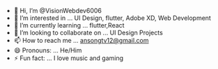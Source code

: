- 👋 Hi, I’m @VisionWebdev6006
- 👀 I’m interested in ... UI Design, flutter, Adobe XD, Web Development
- 🌱 I’m currently learning ... flutter,React
- 💞️ I’m looking to collaborate on ... UI Design Projects
- 📫 How to reach me ... ansongtv12@gmail.com
- 😄 Pronouns: ... He/Him
- ⚡ Fun fact: ... I love music and gaming

<!---
VisionWebdev6006/VisionWebdev6006 is a ✨ special ✨ repository because its `README.md` (this file) appears on your GitHub profile.
You can click the Preview link to take a look at your changes.
--->
